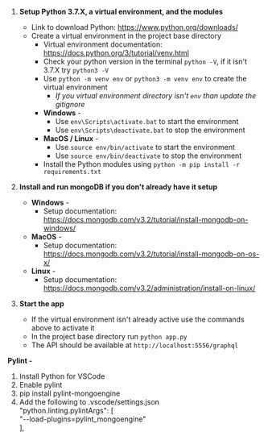 1. **Setup Python 3.7.X, a virtual environment, and the modules**
    * Link to download Python: https://www.python.org/downloads/
    * Create a virtual environment in the project base directory
        * Virtual environment documentation: https://docs.python.org/3/tutorial/venv.html
        * Check your python version in the terminal `python -V`, if it isn't 3.7.X try `python3 -V`
        * Use `python -m venv env` or `python3 -m venv env` to create the virtual environment
            * *If you virtual environment directory isn't `env` than update the gitignore*
        * **Windows** -
            * Use `env\Scripts\activate.bat` to start the environment
            * Use `env\Scripts\deactivate.bat` to stop the environment
        * **MacOS / Linux** -
            * Use `source env/bin/activate` to start the environment
            * Use  `source env/bin/deactivate` to stop the environment
        * Install the Python modules using `python -m pip install -r requirements.txt`

2. **Install and run mongoDB if you don't already have it setup**
    * **Windows** -
        * Setup documentation: https://docs.mongodb.com/v3.2/tutorial/install-mongodb-on-windows/
    * **MacOS** -
        * Setup documentation: https://docs.mongodb.com/v3.2/tutorial/install-mongodb-on-os-x/
    * **Linux** -
        * Setup documentation: https://docs.mongodb.com/v3.2/administration/install-on-linux/

3. **Start the app**
    * If the virtual environment isn't already active use the commands above to activate it
    * In the project base directory run `python app.py`
    * The API should be available at `http://localhost:5556/graphql`


**Pylint -**
1. Install Python for VSCode
2. Enable pylint
3. pip install pylint-mongoengine
4. Add the following to .vscode/settings.json<br/>
    "python.linting.pylintArgs": [<br/>
        "--load-plugins=pylint_mongoengine"<br/>
    ],<br/>
